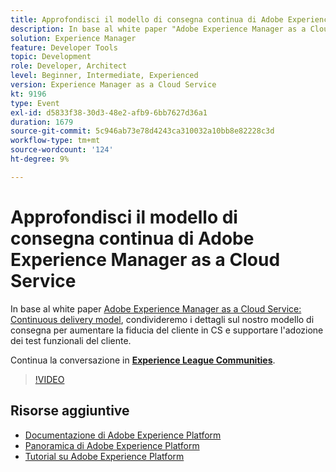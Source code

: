 ```yaml
---
title: Approfondisci il modello di consegna continua di Adobe Experience Manager as a Cloud Service
description: In base al white paper "Adobe Experience Manager as a Cloud Service - Continuous delivery model", condivideremo i dettagli sul nostro modello di consegna per aumentare la fiducia dei clienti in CS e supportare l’adozione dei test funzionali dei clienti.
solution: Experience Manager
feature: Developer Tools
topic: Development
role: Developer, Architect
level: Beginner, Intermediate, Experienced
version: Experience Manager as a Cloud Service
kt: 9196
type: Event
exl-id: d5833f38-30d3-48e2-afb9-6bb7627d36a1
duration: 1679
source-git-commit: 5c946ab73e78d4243ca310032a10bb8e82228c3d
workflow-type: tm+mt
source-wordcount: '124'
ht-degree: 9%

---
```


# Approfondisci il modello di consegna continua di Adobe Experience Manager as a Cloud Service

In base al white paper [Adobe Experience Manager as a Cloud Service: Continuous delivery model](https://fieldreadiness-adobe.highspot.com/items/5ea322e1c714336c23b32599?mkt_tok=eyJpIjoiWlRRNE1qQXlObVV3T0dFNCIsInQiOiJTckVtS1RtWjNCcExxQ3JPYWQ4bENhXC9DNVNRZ0tnNU83MVkraCtaN1NWbUlWU1wvWmJMejY2XC9FYkhBS1gwdjJleHpSY3ZoREJmXC9oanJRTFkzeEplXC9xK1o0TTBvd096b1wvT3BidEMwUGlYMDQxXC91WUk5K2l1ZE83MHV5amhlSkwifQ%3D%3D#1), condivideremo i dettagli sul nostro modello di consegna per aumentare la fiducia del cliente in CS e supportare l&#39;adozione dei test funzionali del cliente.

Continua la conversazione in **[Experience League Communities](https://adobe.ly/3i9XWo8)**.

>[!VIDEO](https://video.tv.adobe.com/v/337720/?quality=12&learn=on&hidetitle=true)

## Risorse aggiuntive

- [Documentazione di Adobe Experience Platform](https://experienceleague.adobe.com/docs/experience-platform.html)
- [Panoramica di Adobe Experience Platform](https://experienceleague.adobe.com/docs/experience-platform/landing/home.html?lang=it)
- [Tutorial su Adobe Experience Platform](https://experienceleague.adobe.com/docs/platform-learn/tutorials/overview.html?lang=it)
